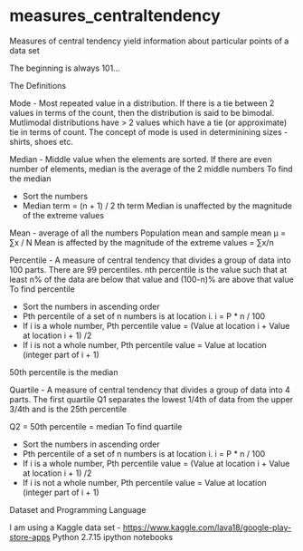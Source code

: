 # measures_centraltendency

Measures of central tendency yield information about particular points of a data set

The beginning is always 101...

The Definitions

Mode - Most repeated value in a distribution. If there is a tie between 2 values in terms of the count, then the distribution is said to be bimodal. Mutlimodal distributions have > 2 values which have a tie (or approximate) tie in terms of count.
The concept of mode is used in determinining sizes - shirts, shoes etc.

Median - Middle value when the elements are sorted. If there are even number of elements, median is the average of the 2 middle numbers
To find the median
- Sort the numbers
- Median term = (n + 1) / 2 th term
Median is unaffected by the magnitude of the extreme values


Mean - average of all the numbers
Population mean and sample mean µ = ∑x / N
Mean is affected by the magnitude of the extreme values = ∑x/n

Percentile - A measure of central tendency that divides a group of data into 100 parts. There are 99 percentiles.
nth percentile is the value such that at least n% of the data are below that value and (100-n)% are above that value
To find percentile
- Sort the numbers in ascending order
- Pth percentile of a set of n numbers is at location i. i = P * n / 100
- If i is a whole number, Pth percentile value = (Value at location i + Value at location i + 1) /2
- If i is not a whole number, Pth percentile value = Value at location (integer part of i + 1)

50th percentile is the median

Quartile - A measure of central tendency that divides a group of data into 4 parts. The first quartile Q1 separates the lowest 1/4th of data from the upper 3/4th and is the 25th percentile

Q2 = 50th percentile = median
To find quartile
- Sort the numbers in ascending order
- Pth percentile of a set of n numbers is at location i. i = P * n / 100
- If i is a whole number, Pth percentile value = (Value at location i + Value at location i + 1) /2
- If i is not a whole number, Pth percentile value = Value at location (integer part of i + 1)

Dataset and Programming Language

I am using a Kaggle data set - https://www.kaggle.com/lava18/google-play-store-apps
Python 2.7.15 ipython notebooks


